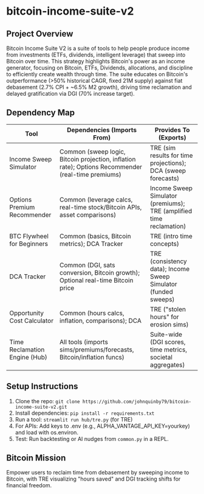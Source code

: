 # bitcoin-income-suite-v2

## Project Overview
Bitcoin Income Suite V2 is a suite of tools to help people produce income from investments (ETFs, dividends, intelligent leverage) that sweep into Bitcoin over time. This strategy highlights Bitcoin's power as an income generator, focusing on Bitcoin, ETFs, Dividends, allocations, and discipline to efficiently create wealth through time. The suite educates on Bitcoin's outperformance (>50% historical CAGR, fixed 21M supply) against fiat debasement (2.7% CPI + ~6.5% M2 growth), driving time reclamation and delayed gratification via DGI (70% increase target).

## Dependency Map
| Tool | Dependencies (Imports From) | Provides To (Exports) |
|------|-----------------------------|------------------------|
| Income Sweep Simulator | Common (sweep logic, Bitcoin projection, inflation rate); Options Recommender (real-time premiums) | TRE (sim results for time projections); DCA (sweep forecasts) |
| Options Premium Recommender | Common (leverage calcs, real-time stock/Bitcoin APIs, asset comparisons) | Income Sweep Simulator (premiums); TRE (amplified time reclamation) |
| BTC Flywheel for Beginners | Common (basics, Bitcoin metrics); DCA Tracker | TRE (intro time concepts) |
| DCA Tracker | Common (DGI, sats conversion, Bitcoin growth); Optional real-time Bitcoin price | TRE (consistency data); Income Sweep Simulator (funded sweeps) |
| Opportunity Cost Calculator | Common (hours calcs, inflation, comparisons); DCA | TRE ("stolen hours" for erosion sims) |
| Time Reclamation Engine (Hub) | All tools (imports sims/premiums/forecasts, Bitcoin/inflation funcs) | Suite-wide (DGI scores, time metrics, societal aggregates) |

## Setup Instructions
1. Clone the repo: `git clone https://github.com/johnquinby79/bitcoin-income-suite-v2.git`
2. Install dependencies: `pip install -r requirements.txt`
3. Run a tool: `streamlit run hub/tre.py` (for TRE)
4. For APIs: Add keys to .env (e.g., ALPHA_VANTAGE_API_KEY=yourkey) and load with os.environ.
5. Test: Run backtesting or AI nudges from `common.py` in a REPL.

## Bitcoin Mission
Empower users to reclaim time from debasement by sweeping income to Bitcoin, with TRE visualizing "hours saved" and DGI tracking shifts for financial freedom.